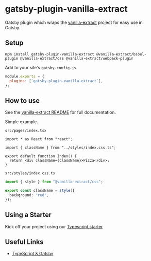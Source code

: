 # gatsby-plugin-vanilla-extract

Gatsby plugin which wraps the [vanilla-extract](https://vanilla-extract.style/) project for easy use in Gatsby.

## Setup

`npm install gatsby-plugin-vanilla-extract @vanilla-extract/babel-plugin @vanilla-extract/css @vanilla-extract/webpack-plugin`

Add to your site's `gatsby-config.js`.

```js
module.exports = {
  plugins: [`gatsby-plugin-vanilla-extract`],
};
```

## How to use

See the [vanilla-extract README](https://github.com/seek-oss/vanilla-extract#readme) for full documentation.

Simple example.

`src/pages/index.tsx`

```tsx
import * as React from "react";

import { className } from "../styles/index.css.ts";

export default function Index() {
  return <div className={className}>Pizza</div>;
}
```

`src/styles/index.css.ts`

```ts
import { style } from "@vanilla-extract/css";

export const className = style({
  background: "red",
});
```

## Using a Starter
Kick off your project using our [Typescript starter](https://github.com/gatsbyjs/gatsby-starter-typescript
)

## Useful Links

- [TypeScript & Gatsby](https://www.gatsbyjs.com/docs/how-to/custom-configuration/typescript/)
